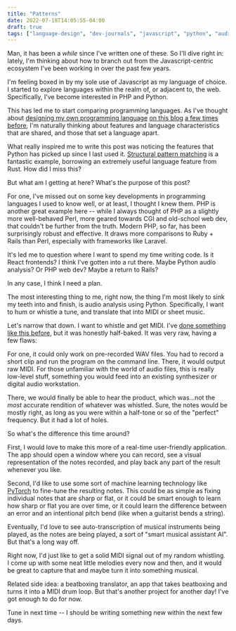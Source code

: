 ```yaml
---
title: "Patterns"
date: 2022-07-18T14:05:55-04:00
draft: true
tags: ["language-design", "dev-journals", "javascript", "python", "audio", "dsp"]
---
```


Man, it has been a _while_ since I've written one of these. So I'll dive right in: lately, I'm thinking about how to branch out from the Javascript-centric ecosystem I've been working in over the past few years.

I'm feeling boxed in by my sole use of Javascript as my language of choice. I started to explore languages within the realm of, or adjacent to, the web. Specifically, I've become interested in PHP and Python.

This has led me to start comparing programming languages. As I've thought about [designing my own programming language][1] [on this blog][2] [a few times before][3], I'm naturally thinking about features and language characteristics that are shared, and those that set a language apart.

What really inspired me to write this post was noticing the features that Python has picked up since I last used it. [Structural pattern matching][4] is a fantastic example, borrowing an extremely useful language feature from Rust. How did I miss this?

But what am I getting at here? What's the purpose of this post?

For one, I've missed out on some key developments in programming languages I used to know well, or at least, I thought I knew them. PHP is another great example here -- while I always thought of PHP as a slightly more well-behaved Perl, more geared towards CGI and old-school web dev, that couldn't be further from the truth. Modern PHP, so far, has been surprisingly robust and effective. It draws more comparisons to Ruby + Rails than Perl, especially with frameworks like Laravel.

It's led me to question where I want to spend my time writing code. Is it React frontends? I think I've gotten into a rut there. Maybe Python audio analysis? Or PHP web dev? Maybe a return to Rails?

In any case, I think I need a plan.

The most interesting thing to me, right now, the thing I'm most likely to sink my teeth into and finish, is audio analysis using Python. Specifically, I want to hum or whistle a tune, and translate that into MIDI or sheet music.

Let's narrow that down. I want to whistle and get MIDI. I've [done something like this before][5], but it was honestly half-baked. It was very raw, having a few flaws:

For one, it could only work on pre-recorded WAV files. You had to record a short clip and run the program on the command line. There, it would output raw MIDI. For those unfamiliar with the world of audio files, this is really low-level stuff, something you would feed into an existing synthesizer or digital audio workstation.

There, we would finally be able to hear the product, which was...not the _most_ accurate rendition of whatever was whistled. Sure, the notes would be mostly right, as long as you were within a half-tone or so of the "perfect" frequency. But it had a lot of holes.

So what's the difference this time around?

First, I would love to make this more of a real-time user-friendly application. The app should open a window where you can record, see a visual representation of the notes recorded, and play back any part of the result whenever you like.

Second, I'd like to use some sort of machine learning technology like [PyTorch][6] to fine-tune the resulting notes. This could be as simple as fixing individual notes that are sharp or flat, or it could be smart enough to learn how sharp or flat you are over time, or it could learn the difference between an error and an intentional pitch bend (like when a guitarist bends a string).

Eventually, I'd love to see auto-transcription of musical instruments being played, as the notes are being played, a sort of "smart musical assistant AI". But that's a long way off.

Right now, I'd just like to get a solid MIDI signal out of my random whistling. I come up with some neat little melodies every now and then, and it would be great to capture that and maybe turn it into something musical.

Related side idea: a beatboxing translator, an app that takes beatboxing and turns it into a MIDI drum loop. But that's another project for another day! I've got enough to do for now.

Tune in next time -- I should be writing something new within the next few days.

[1]: /posts/the-foxie-language-and-the-hounddog-engine/
[2]: /posts/zig-as-implementation-language/
[3]: /tags/adventure-kit/
[4]: https://peps.python.org/pep-0636/
[5]: https://github.com/ajpocus/bloopy
[6]: https://pytorch.org/
